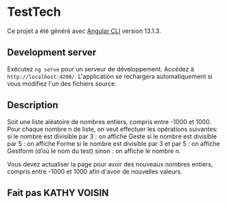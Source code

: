 # TestTech

Ce projet a été généré avec [Angular CLI](https://github.com/angular/angular-cli) version 13.1.3.

## Development server

Exécutez `ng serve` pour un serveur de développement. Accédez à `http://localhost:4200/`. L'application se rechargera automatiquement si vous modifiez l'un des fichiers source.

## Description 

Soit une liste aléatoire de nombres entiers, compris entre -1000 et 1000.
Pour chaque nombre n de liste, on veut effectuer les opérations suivantes:
si le nombre est divisible par 3 : on affiche Geste
si le nombre est divisible par 5 : on affiche Forme
si le nombre est divisible par 3 et par 5 : on affiche Gestform (d’où le nom du test)
sinon : on affiche le nombre n.

Vous devez actualiser la page pour avoir des nouveaux nombres entiers, compris entre -1000 et 1000 afin d'avoir de nouvelles valeurs. 

## Fait pas KATHY VOISIN


